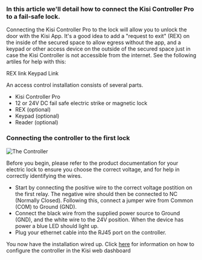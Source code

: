 <h3>In this article we'll detail how to connect the Kisi Controller Pro to a fail-safe lock.</h3>

Connecting the Kisi Controller Pro to the lock will allow you to unlock the door with the Kisi App. It's a good idea to add a "request to exit" (REX) on the inside of the secured space to allow egress without the app, and a keypad or other access device on the outside of the secured space just in case the Kisi Controller is not accessible from the internet. See the following artiles for help with this:

REX link
Keypad Link


An access control installation consists of several parts. 
* Kisi Controller Pro
* 12 or 24V DC fail safe electric strike or magnetic lock
* REX (optional)
* Keypad (optional)
* Reader (optional)

<h3>Connecting the controller to the first lock</h3> 
<p>
  
![The Controller](https://help.kisi.io/hc/article_attachments/360052318934/Standalone_fail_safe_maglock.PNG)

</p>
<p>
Before you begin, please refer to the product documentation for your electric lock to ensure you choose the correct voltage, and for help in correctly identifying the wires.
</p>

* Start by connecting the positive wire to the correct voltage postition on the first relay. The negative wire should then be connected to NC (Normally Closed). Following this, connect a jumper wire from Common (COM) to Ground (GND). 
* Connect the black wire from the supplied power source to Ground (GND), and the white wire to the 24V position. When the device has power a blue LED should light up.
* Plug your ethernet cable into the RJ45 port on the controller. 

You now have the installation wired up. Click [here](https://help.kisi.io/hc/en-us/sections/115002573047-Kisi-Web-Dashboard) for information on how to configure the controller in the Kisi web dashboard

